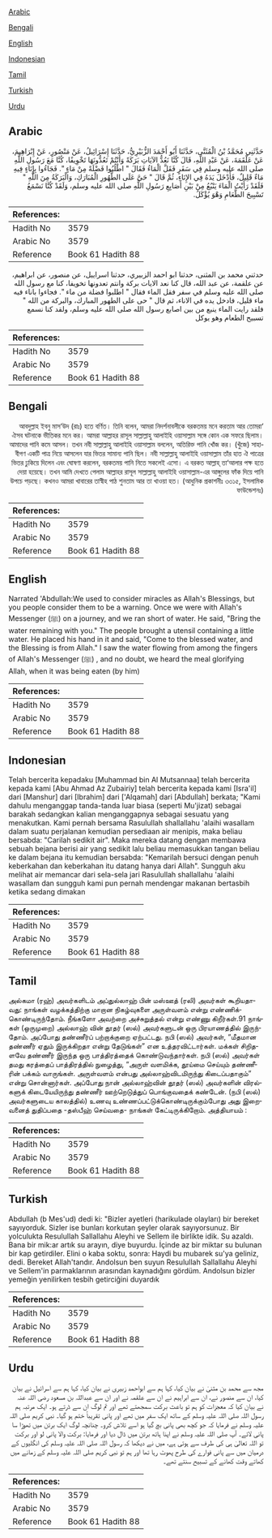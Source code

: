 [Arabic](#arabic)

[Bengali](#bengali)

[English](#english)

[Indonesian](#indonesian)

[Tamil](#tamil)

[Turkish](#turkish)

[Urdu](#urdu)

## Arabic


<div dir="rtl" lang="ar" style={{fontSize:'larger',backgroundColor:'#f8f9fa',padding:20}}>
حَدَّثَنِي مُحَمَّدُ بْنُ الْمُثَنَّى، حَدَّثَنَا أَبُو أَحْمَدَ الزُّبَيْرِيُّ، حَدَّثَنَا إِسْرَائِيلُ، عَنْ مَنْصُورٍ، عَنْ إِبْرَاهِيمَ، عَنْ عَلْقَمَةَ، عَنْ عَبْدِ اللَّهِ، قَالَ كُنَّا نَعُدُّ الآيَاتِ بَرَكَةً وَأَنْتُمْ تَعُدُّونَهَا تَخْوِيفًا، كُنَّا مَعَ رَسُولِ اللَّهِ صلى الله عليه وسلم فِي سَفَرٍ فَقَلَّ الْمَاءُ فَقَالَ ‏"‏ اطْلُبُوا فَضْلَةً مِنْ مَاءٍ ‏"‏‏.‏ فَجَاءُوا بِإِنَاءٍ فِيهِ مَاءٌ قَلِيلٌ، فَأَدْخَلَ يَدَهُ فِي الإِنَاءِ، ثُمَّ قَالَ ‏"‏ حَىَّ عَلَى الطَّهُورِ الْمُبَارَكِ، وَالْبَرَكَةُ مِنَ اللَّهِ ‏"‏ فَلَقَدْ رَأَيْتُ الْمَاءَ يَنْبُعُ مِنْ بَيْنِ أَصَابِعِ رَسُولِ اللَّهِ صلى الله عليه وسلم، وَلَقَدْ كُنَّا نَسْمَعُ تَسْبِيحَ الطَّعَامِ وَهْوَ يُؤْكَلُ‏.‏
</div>
<div style={{backgroundColor:'#f8f9fa',padding:20, marginBottom: 10}}><table> <thead> <tr> <th>References:</th> <th></th> </tr> </thead> <tbody><tr><td>Hadith No</td><td>3579</td></tr><tr><td>Arabic No</td><td>3579</td></tr><tr><td>Reference</td><td>Book 61 Hadith 88</td></tr></tbody></table></div>


<div dir="rtl" lang="ar" style={{fontSize:'larger',backgroundColor:'#f8f9fa',padding:20}}>
حدثني محمد بن المثنى، حدثنا ابو احمد الزبيري، حدثنا اسراييل، عن منصور، عن ابراهيم، عن علقمة، عن عبد الله، قال كنا نعد الايات بركة وانتم تعدونها تخويفا، كنا مع رسول الله صلى الله عليه وسلم في سفر فقل الماء فقال " اطلبوا فضلة من ماء ". فجاءوا باناء فيه ماء قليل، فادخل يده في الاناء، ثم قال " حى على الطهور المبارك، والبركة من الله " فلقد رايت الماء ينبع من بين اصابع رسول الله صلى الله عليه وسلم، ولقد كنا نسمع تسبيح الطعام وهو يوكل
</div>
<div style={{backgroundColor:'#f8f9fa',padding:20, marginBottom: 10}}><table> <thead> <tr> <th>References:</th> <th></th> </tr> </thead> <tbody><tr><td>Hadith No</td><td>3579</td></tr><tr><td>Arabic No</td><td>3579</td></tr><tr><td>Reference</td><td>Book 61 Hadith 88</td></tr></tbody></table></div>

## Bengali


<div dir="rtl" lang="bn" style={{fontSize:'larger',backgroundColor:'#f8f9fa',padding:20}}>
‘আবদুল্লাহ ইবনু মাস‘উদ (রাঃ) হতে বর্ণিত। তিনি বলেন, আমরা নিদর্শনাবলীকে বরকতময় মনে করতাম আর তোমরা ঐসব ঘটনাকে ভীতিকর মনে কর। আমরা আল্লাহর রাসূল সাল্লাল্লাহু আলাইহি ওয়াসাল্লাম সঙ্গে কোন এক সফরে ছিলাম। আমাদের পানি কমে আসল। তখন নবী সাল্লাল্লাহু আলাইহি ওয়াসাল্লাম বললেন, অতিরিক্ত পানি খোঁজ কর। (খুঁজে) সাহাবীগণ একটি পাত্র নিয়ে আসলেন যার ভিতর সামান্য পানি ছিল। নবী সাল্লাল্লাহু আলাইহি ওয়াসাল্লাম তাঁর হাত ঐ পাত্রের ভিতর ঢুকিয়ে দিলেন এবং ঘোষণা করলেন, বরকতময় পানি নিতে সকলেই এসো। এ বরকত আল্লাহ্ তা‘আলার পক্ষ হতে দেয়া হয়েছে। তখন আমি দেখতে পেলাম আল্লাহর রাসূল সাল্লাল্লাহু আলাইহি ওয়াসাল্লাম-এর আঙ্গুলের ফাঁক দিয়ে পানি উপচে পড়ছে। কখনও আমরা খাবারের তাস্বীহ পাঠ শুনতাম আর তা খাওয়া হত। (আধুনিক প্রকাশনীঃ ৩৩১৫, ইসলামিক ফাউন্ডেশনঃ)
</div>
<div style={{backgroundColor:'#f8f9fa',padding:20, marginBottom: 10}}><table> <thead> <tr> <th>References:</th> <th></th> </tr> </thead> <tbody><tr><td>Hadith No</td><td>3579</td></tr><tr><td>Arabic No</td><td>3579</td></tr><tr><td>Reference</td><td>Book 61 Hadith 88</td></tr></tbody></table></div>

## English


<div dir="ltr" lang="en" style={{fontSize:'larger',backgroundColor:'#f8f9fa',padding:20}}>
Narrated 'Abdullah:We used to consider miracles as Allah's Blessings, but you people consider them to be a warning. Once we were with Allah's Messenger (ﷺ) on a journey, and we ran short of water. He said, "Bring the water remaining with you." The people brought a utensil containing a little water. He placed his hand in it and said, "Come to the blessed water, and the Blessing is from Allah." I saw the water flowing from among the fingers of Allah's Messenger (ﷺ) , and no doubt, we heard the meal glorifying Allah, when it was being eaten (by him)
</div>
<div style={{backgroundColor:'#f8f9fa',padding:20, marginBottom: 10}}><table> <thead> <tr> <th>References:</th> <th></th> </tr> </thead> <tbody><tr><td>Hadith No</td><td>3579</td></tr><tr><td>Arabic No</td><td>3579</td></tr><tr><td>Reference</td><td>Book 61 Hadith 88</td></tr></tbody></table></div>

## Indonesian


<div dir="ltr" lang="id" style={{fontSize:'larger',backgroundColor:'#f8f9fa',padding:20}}>
Telah bercerita kepadaku [Muhammad bin Al Mutsannaa] telah bercerita kepada kami [Abu Ahmad Az Zubairiy] telah bercerita kepada kami [Isra'il] dari [Manshur] dari [Ibrahim] dari ['Alqamah] dari [Abdullah] berkata; "Kami dahulu menganggap tanda-tanda luar biasa (seperti Mu'jizat) sebagai barakah sedangkan kalian menganggapnya sebagai sesuatu yang menakutkan. Kami pernah bersama Rasulullah shallallahu 'alaihi wasallam dalam suatu perjalanan kemudian persediaan air menipis, maka beliau bersabda: "Carilah sedikit air". Maka mereka datang dengan membawa sebuah bejana berisi air yang sedikit lalu beliau memasukkan tangan beliau ke dalam bejana itu kemudian bersabda: "Kemarilah bersuci dengan penuh keberkahan dan keberkahan itu datang hanya dari Allah". Sungguh aku melihat air memancar dari sela-sela jari Rasulullah shallallahu 'alaihi wasallam dan sungguh kami pun pernah mendengar makanan bertasbih ketika sedang dimakan
</div>
<div style={{backgroundColor:'#f8f9fa',padding:20, marginBottom: 10}}><table> <thead> <tr> <th>References:</th> <th></th> </tr> </thead> <tbody><tr><td>Hadith No</td><td>3579</td></tr><tr><td>Arabic No</td><td>3579</td></tr><tr><td>Reference</td><td>Book 61 Hadith 88</td></tr></tbody></table></div>

## Tamil


<div dir="ltr" lang="ta" style={{fontSize:'larger',backgroundColor:'#f8f9fa',padding:20}}>
அல்கமா (ரஹ்) அவர்களிடம் அப்துல்லாஹ் பின் மஸ்ஊத் (ரலி) அவர்கள் கூறியதாவது: நாங்கள் வழக்கத்திற்கு மாறான நிகழ்வுகளை அருள்வளம் என்று எண்ணிக்கொண்டிருந்தோம். நீங்களோ அவற்றை அச்சுறுத்தல் என்று எண்ணு கிறீர்கள்.91 நாங்கள் (ஒருமுறை) அல்லாஹ் வின் தூதர் (ஸல்) அவர்களுடன் ஒரு பிரயாணத்தில் இருந்தோம். அப்போது தண்ணீர்ப் பற்றாக்குறை ஏற்பட்டது. நபி (ஸல்) அவர்கள், “மீதமான தண்ணீர் ஏதும் இருக்கிறதா என்று தேடுங்கள்” என உத்தரவிட்டார்கள். மக்கள் சிறிதளவே தண்ணீர் இருந்த ஒரு பாத்திரத்தைக் கொண்டுவந்தார்கள். நபி (ஸல்) அவர்கள் தமது கரத்தைப் பாத்திரத்தில் நுழைத்து, “அருள் வளமிக்க, தூய்மை செய்யும் தண்ணீரின் பக்கம் வாருங்கள். அருள்வளம் என்பது அல்லாஹ்விடமிருந்து கிடைப்பதாகும்” என்று சொன்னார்கள். அப்போது நான் அல்லாஹ்வின் தூதர் (ஸல்) அவர்களின் விரல்களுக் கிடையேயிருந்து தண்ணீர் ஊற்றெடுத்துப் பொங்குவதைக் கண்டேன். (நபி (ஸல்) அவர்களுடைய காலத்தில்) உணவு உண்ணப்பட்டுக்கொண்டிருக்கும்போது அது இறைவனைத் துதிப்பதை -தஸ்பீஹ் செய்வதை- நாங்கள் கேட்டிருக்கிறோம். அத்தியாயம் :
</div>
<div style={{backgroundColor:'#f8f9fa',padding:20, marginBottom: 10}}><table> <thead> <tr> <th>References:</th> <th></th> </tr> </thead> <tbody><tr><td>Hadith No</td><td>3579</td></tr><tr><td>Arabic No</td><td>3579</td></tr><tr><td>Reference</td><td>Book 61 Hadith 88</td></tr></tbody></table></div>

## Turkish


<div dir="ltr" lang="tr" style={{fontSize:'larger',backgroundColor:'#f8f9fa',padding:20}}>
Abdullah (b Mes'ud) dedi ki: "Bizler ayetleri (harikulade olayları) bir bereket sayıyorduk. Sizler ise bunları korkutan şeyler olarak sayıyorsunuz. Bir yolculukta Resulullah Sallallahu Aleyhi ve Sellem ile birlikte idik. Su azaldı. Bana bir mik:ar artık su arayın, diye buyurdu. İçinde az bir miktar su bulunan bir kap getirdiler. Elini o kaba soktu, sonra: Haydi bu mubarek su'ya geliniz, dedi. Bereket Allah'tandır. Andolsun ben suyun Resulullah Sallallahu Aleyhi ve Sellem'in parmaklarının arasından kaynadığını gördüm. Andolsun bizler yemeğin yenilirken tesbih getirciğini duyardık
</div>
<div style={{backgroundColor:'#f8f9fa',padding:20, marginBottom: 10}}><table> <thead> <tr> <th>References:</th> <th></th> </tr> </thead> <tbody><tr><td>Hadith No</td><td>3579</td></tr><tr><td>Arabic No</td><td>3579</td></tr><tr><td>Reference</td><td>Book 61 Hadith 88</td></tr></tbody></table></div>

## Urdu


<div dir="rtl" lang="ur" style={{fontSize:'larger',backgroundColor:'#f8f9fa',padding:20}}>
مجھ سے محمد بن مثنیٰ نے بیان کیا، کہا ہم سے ابواحمد زبیری نے بیان کیا، کہا ہم سے اسرائیل نے بیان کیا، ان سے منصور نے، ان سے ابراہیم نے ان سے علقمہ نے اور ان سے عبداللہ بن مسعود رضی اللہ عنہ نے بیان کیا کہ معجزات کو ہم تو باعث برکت سمجھتے تھے اور تم لوگ ان سے ڈرتے ہو۔ ایک مرتبہ ہم رسول اللہ صلی اللہ علیہ وسلم کے ساتھ ایک سفر میں تھے اور پانی تقریباً ختم ہو گیا۔ نبی کریم صلی اللہ علیہ وسلم نے فرمایا کہ جو کچھ بھی پانی بچ گیا ہو اسے تلاش کرو۔ چنانچہ لوگ ایک برتن میں تھوڑا سا پانی لائے۔ آپ صلی اللہ علیہ وسلم نے اپنا ہاتھ برتن میں ڈال دیا اور فرمایا: برکت والا پانی لو اور برکت تو اللہ تعالیٰ ہی کی طرف سے ہوتی ہے، میں نے دیکھا کہ رسول اللہ صلی اللہ علیہ وسلم کی انگلیوں کے درمیان میں سے پانی فوارے کی طرح پھوٹ رہا تھا اور ہم تو نبی کریم صلی اللہ علیہ وسلم کے زمانے میں کھاتے وقت کھانے کے تسبیح سنتے تھے۔
</div>
<div style={{backgroundColor:'#f8f9fa',padding:20, marginBottom: 10}}><table> <thead> <tr> <th>References:</th> <th></th> </tr> </thead> <tbody><tr><td>Hadith No</td><td>3579</td></tr><tr><td>Arabic No</td><td>3579</td></tr><tr><td>Reference</td><td>Book 61 Hadith 88</td></tr></tbody></table></div>